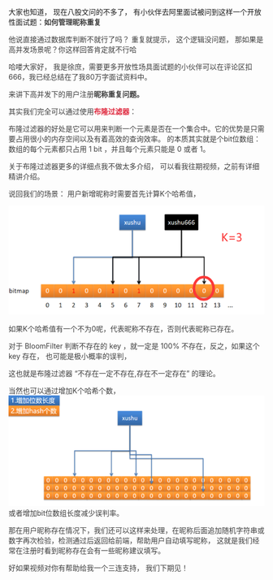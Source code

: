 

大家也知道， 现在八股文问的不多了， 有小伙伴去阿里面试被问到这样一个开放性面试题：**<font style="color:rgb(62, 62, 62);">如何管理昵称重复</font>**

<font style="color:rgb(62, 62, 62);">他说直接通过数据库判断不就行了吗？ 重复就提示，  这个逻辑没问题， 那如果是高并发场景呢？你这样回答肯定就不行哈</font>

<font style="color:rgb(62, 62, 62);"></font>

<font style="color:rgb(62, 62, 62);">哈喽大家好， 我是徐庶，</font><font style="color:rgb(62, 62, 62);">需要更多开放性场具面试题的小伙伴可以在评论区扣666，我已经总结在了我80万字面试资料中。</font><font style="color:rgb(62, 62, 62);"> </font>

<font style="color:rgb(62, 62, 62);">来讲下高并发下的用户注册</font>**<font style="color:rgb(62, 62, 62);">昵称重复问题。</font>**

**<font style="color:rgb(62, 62, 62);"></font>**

<font style="color:rgb(62, 62, 62);">其实我们完全可以通过</font><font style="color:rgb(62, 62, 62);">使用</font>**<font style="color:#DF2A3F;">布隆过滤器</font>**<font style="color:rgb(62, 62, 62);">：</font>

<font style="color:rgb(62, 62, 62);">布隆过滤器的好处是它可以用来判断一个元素是否在一个集合中。它的优势是只需要占用很小的内存空间以及有着高效的查询效率。 的本质其实就是个bit位数组： 数组的每个元素都只占用 1 bit ，并且每个元素只能是 0 或者 1。</font>

<font style="color:rgb(62, 62, 62);"></font>

<font style="color:rgb(62, 62, 62);">关于布隆过滤器更多的详细点我不做太多介绍，  可以看我往期视频，之前有详细精讲介绍。</font>



<font style="color:rgb(62, 62, 62);">说回我们的场景：  用户新增昵称时需要首先计算K个哈希值，</font>

![1718332704322-328c77e9-be1d-4983-9ca5-035c69cebef7.png](./assets/1718332704322-328c77e9-be1d-4983-9ca5-035c69cebef7.png)

<font style="color:rgb(62, 62, 62);">如果K个哈希值有一个不为0呢，代表昵称不存在，否则代表昵称已存在。</font>

<font style="color:rgb(62, 62, 62);">对于 BloomFilter 判断不存在的 key ，就一定是 100% 不存在，反之，如果这个 key 存在， 也可能是极小概率的误判，</font>

<font style="color:rgb(62, 62, 62);"></font>

<font style="color:rgb(62, 62, 62);">这也就是布隆过滤器 “不存在一定不存在,存在不一定存在”  的理论。  </font>

<font style="color:rgb(62, 62, 62);">当然也可以通过增加K个哈希个数，</font>![1718333229713-ef7a9811-5c2d-4f2c-8009-2558e32954c8.png](./assets/1718333229713-ef7a9811-5c2d-4f2c-8009-2558e32954c8.png)<font style="color:rgb(62, 62, 62);"> 或者增加bit位数组长度减少误判率。</font>



<font style="color:rgb(62, 62, 62);">那在用户昵称存在情况下，我们还可以这样来处理，在昵称后面追加随机字符串或数字再次检验，检测通过后返回给前端，帮助用户自动填写昵称， 这就是我们经常在注册时看到昵称存在会有一些昵称建议填写。 </font>

<font style="color:rgb(62, 62, 62);"></font>

<font style="color:rgb(62, 62, 62);">好如果视频对你有帮助给我一个三连支持， 我们下期见！</font>

<font style="color:rgb(62, 62, 62);"></font>

<font style="color:rgb(62, 62, 62);"></font>

<font style="color:rgb(62, 62, 62);"></font>

<font style="color:rgb(62, 62, 62);"></font>

<font style="color:rgb(62, 62, 62);"></font>



<font style="color:rgb(62, 62, 62);"></font>

